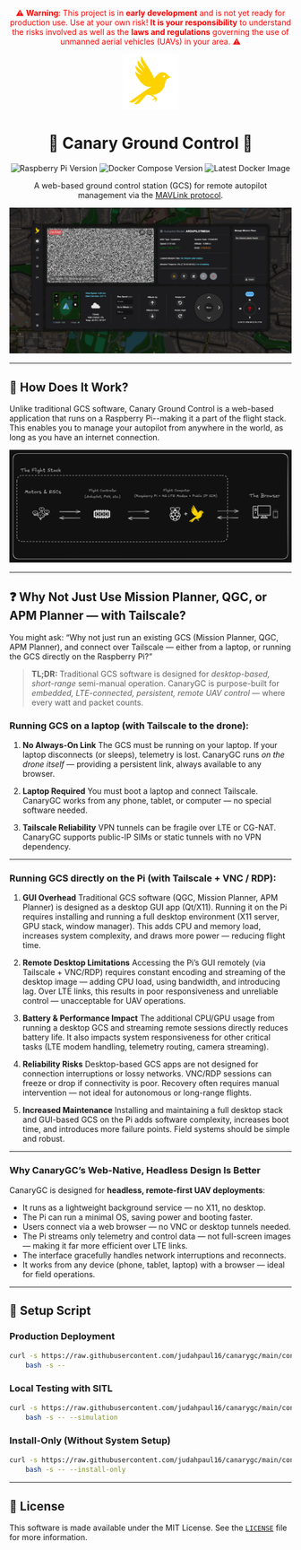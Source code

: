 <div align="center">

<span style="color: red;">⚠️ **Warning**: This project is in **early development** and is not yet ready for production use. Use at your own risk! **It is your responsibility** to understand the risks involved as well as the **laws and regulations** governing the use of unmanned aerial vehicles (UAVs) in your area. ⚠️</span>

<img src="compose/svelte-kit/static/logo.png" alt="Canary Ground Control Logo" width="100"/>

# 🚁 Canary Ground Control 📡

![Raspberry Pi Version](https://img.shields.io/badge/Raspberry_Pi-Zero%20%2F%204B-red?style=flat-square&logo=raspberry-pi)
![Docker Compose Version](https://img.shields.io/badge/Docker%20Compose-v2.27.1-blue?style=flat-square&logo=docker)
![Latest Docker Image](https://img.shields.io/docker/v/judahpaul/canarygc)

A web-based ground control station (GCS) for remote autopilot management via the [MAVLink protocol](https://en.wikipedia.org/wiki/MAVLink).

<img src="screenshots/dashboard.png" alt="Illustration" width="auto"/>

</div>

---

## 🤔 How Does It Work?

Unlike traditional GCS software, Canary Ground Control is a web-based application that runs on a Raspberry Pi--making it a part of the flight stack. This enables you to manage your autopilot from anywhere in the world, as long as you have an internet connection.

![Diagram](screenshots/diagram.png)

--- 

## ❓ Why Not Just Use Mission Planner, QGC, or APM Planner — with Tailscale?

You might ask:
“Why not just run an existing GCS (Mission Planner, QGC, APM Planner), and connect over Tailscale — either from a laptop, or running the GCS directly on the Raspberry Pi?”

> **TL;DR:**
> Traditional GCS software is designed for *desktop-based, short-range* semi-manual operation.
> CanaryGC is purpose-built for *embedded, LTE-connected, persistent, remote UAV control* — where every watt and packet counts.

### Running GCS on a laptop (with Tailscale to the drone):

1. **No Always-On Link**
   The GCS must be running on your laptop. If your laptop disconnects (or sleeps), telemetry is lost.
   CanaryGC runs *on the drone itself* — providing a persistent link, always available to any browser.

2. **Laptop Required**
   You must boot a laptop and connect Tailscale. CanaryGC works from any phone, tablet, or computer — no special software needed.

3. **Tailscale Reliability**
   VPN tunnels can be fragile over LTE or CG-NAT. CanaryGC supports public-IP SIMs or static tunnels with no VPN dependency.

--- 

### Running GCS **directly on the Pi** (with Tailscale + VNC / RDP):

1. **GUI Overhead**
   Traditional GCS software (QGC, Mission Planner, APM Planner) is designed as a desktop GUI app (Qt/X11). Running it on the Pi requires installing and running a full desktop environment (X11 server, GPU stack, window manager). This adds CPU and memory load, increases system complexity, and draws more power — reducing flight time.

2. **Remote Desktop Limitations**
   Accessing the Pi’s GUI remotely (via Tailscale + VNC/RDP) requires constant encoding and streaming of the desktop image — adding CPU load, using bandwidth, and introducing lag. Over LTE links, this results in poor responsiveness and unreliable control — unacceptable for UAV operations.

3. **Battery & Performance Impact**
   The additional CPU/GPU usage from running a desktop GCS and streaming remote sessions directly reduces battery life. It also impacts system responsiveness for other critical tasks (LTE modem handling, telemetry routing, camera streaming).

4. **Reliability Risks**
   Desktop-based GCS apps are not designed for connection interruptions or lossy networks. VNC/RDP sessions can freeze or drop if connectivity is poor. Recovery often requires manual intervention — not ideal for autonomous or long-range flights.

5. **Increased Maintenance**
   Installing and maintaining a full desktop stack and GUI-based GCS on the Pi adds software complexity, increases boot time, and introduces more failure points. Field systems should be simple and robust.

--- 

### Why CanaryGC’s Web-Native, Headless Design Is Better

CanaryGC is designed for **headless, remote-first UAV deployments**:

* It runs as a lightweight background service — no X11, no desktop.
* The Pi can run a minimal OS, saving power and booting faster.
* Users connect via a web browser — no VNC or desktop tunnels needed.
* The Pi streams only telemetry and control data — not full-screen images — making it far more efficient over LTE links.
* The interface gracefully handles network interruptions and reconnects.
* It works from any device (phone, tablet, laptop) with a browser — ideal for field operations.

--- 

## 🐚 Setup Script

### Production Deployment
```bash
curl -s https://raw.githubusercontent.com/judahpaul16/canarygc/main/contrib/setup.sh | \
    bash -s --
```

### Local Testing with SITL
```bash
curl -s https://raw.githubusercontent.com/judahpaul16/canarygc/main/contrib/setup.sh | \
    bash -s -- --simulation
```

### Install-Only (Without System Setup)
```bash
curl -s https://raw.githubusercontent.com/judahpaul16/canarygc/main/contrib/setup.sh | \
    bash -s -- --install-only
```

---

## 📜 License
This software is made available under the MIT License. See the [`LICENSE`](LICENSE.md) file for more information.

